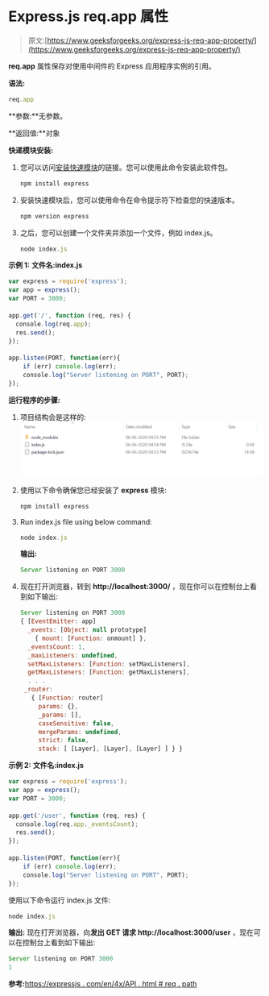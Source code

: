 # Express.js req.app 属性

> 原文:[https://www.geeksforgeeks.org/express-js-req-app-property/](https://www.geeksforgeeks.org/express-js-req-app-property/)

**req.app** 属性保存对使用中间件的 Express 应用程序实例的引用。

**语法:**

```js
req.app
```

**参数:**无参数。

**返回值:**对象

**快递模块安装:**

1.  您可以访问[安装快速模块](https://www.npmjs.com/package/express)的链接。您可以使用此命令安装此软件包。

    ```js
    npm install express
    ```

2.  安装快速模块后，您可以使用命令在命令提示符下检查您的快速版本。

    ```js
    npm version express
    ```

3.  之后，您可以创建一个文件夹并添加一个文件，例如 index.js。

    ```js
    node index.js
    ```

**示例 1:** **文件名:index.js**

```js
var express = require('express');
var app = express(); 
var PORT = 3000;

app.get('/', function (req, res) {
  console.log(req.app);
  res.send();
});

app.listen(PORT, function(err){
    if (err) console.log(err);
    console.log("Server listening on PORT", PORT);
});
```

**运行程序的步骤:**

1.  项目结构会是这样的:
    ![](img/3209d9b4369c180282a34be8070d7d6e.png)
2.  使用以下命令确保您已经安装了 **express** 模块:

    ```js
    npm install express
    ```

3.  Run index.js file using below command:

    ```js
    node index.js
    ```

    **输出:**

    ```js
    Server listening on PORT 3000

    ```

4.  现在打开浏览器，转到 **http://localhost:3000/** ，现在你可以在控制台上看到如下输出:

    ```js
    Server listening on PORT 3000
    { [EventEmitter: app]
      _events: [Object: null prototype] 
        { mount: [Function: onmount] },
      _eventsCount: 1,
      _maxListeners: undefined,
      setMaxListeners: [Function: setMaxListeners],
      getMaxListeners: [Function: getMaxListeners],
      . . .
     _router:
       { [Function: router]
         params: {},
         _params: [],
         caseSensitive: false,
         mergeParams: undefined,
         strict: false,
         stack: [ [Layer], [Layer], [Layer] ] } }

    ```

**示例 2:** **文件名:index.js**

```js
var express = require('express');
var app = express(); 
var PORT = 3000;

app.get('/user', function (req, res) {
  console.log(req.app._eventsCount);
  res.send();
});

app.listen(PORT, function(err){
    if (err) console.log(err);
    console.log("Server listening on PORT", PORT);
});
```

使用以下命令运行 index.js 文件:

```js
node index.js
```

**输出:**
现在打开浏览器，向**发出 GET 请求 http://localhost:3000/user** ，现在可以在控制台上看到如下输出:

```js
Server listening on PORT 3000
1

```

**参考:**[https://expressjs . com/en/4x/API . html # req . path](https://expressjs.com/en/4x/api.html#req.path)